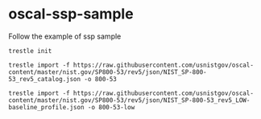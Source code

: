 # oscal-ssp-sample
Follow the example of ssp sample

~~~
trestle init

trestle import -f https://raw.githubusercontent.com/usnistgov/oscal-content/master/nist.gov/SP800-53/rev5/json/NIST_SP-800-53_rev5_catalog.json -o 800-53

trestle import -f https://raw.githubusercontent.com/usnistgov/oscal-content/master/nist.gov/SP800-53/rev5/json/NIST_SP-800-53_rev5_LOW-baseline_profile.json -o 800-53-low
~~~
